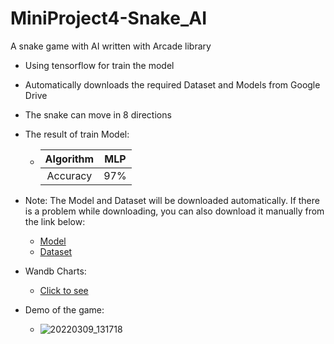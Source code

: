 # MiniProject4-Snake_AI
A snake game with AI written with Arcade library
- Using tensorflow for train the model
- Automatically downloads the required Dataset and Models from Google Drive
- The snake can move in 8 directions
- The result of train Model:
  - | Algorithm | MLP |
    | :---: | :---: |
    | Accuracy | 97% |
- Note: The Model and Dataset will be downloaded automatically. If there is a problem while downloading, you can also download it manually from the link below:
  - [Model](https://drive.google.com/file/d/1R3m0DzuP91sYKoef6SheX9sBtfWrR43r/view?usp=sharing)
  - [Dataset](https://drive.google.com/file/d/1ErVU2ncSEvqiOtL1KHx-Y_M41UmJ9A27/view?usp=sharing)
- Wandb Charts:
  - [Click to see](https://wandb.ai/mehrdadnajafi/AI-Snake?workspace=user-mehrdadnajafi)
 
- Demo of the game:
  - ![20220309_131718](https://user-images.githubusercontent.com/88179607/157416358-cf9a3ec0-97c4-4cf5-84e9-48fe81cf5b05.gif)
